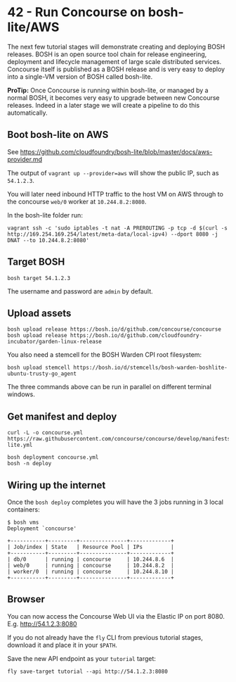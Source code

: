 42 - Run Concourse on bosh-lite/AWS
===================================

The next few tutorial stages will demonstrate creating and deploying BOSH releases. BOSH is an open source tool chain for release engineering, deployment and lifecycle management of large scale distributed services. Concourse itself is published as a BOSH release and is very easy to deploy into a single-VM version of BOSH called bosh-lite.

**ProTip:** Once Concourse is running within bosh-lite, or managed by a normal BOSH, it becomes very easy to upgrade between new Concourse releases. Indeed in a later stage we will create a pipeline to do this automatically.

Boot bosh-lite on AWS
---------------------

See https://github.com/cloudfoundry/bosh-lite/blob/master/docs/aws-provider.md

The output of `vagrant up --provider=aws` will show the public IP, such as `54.1.2.3`.

You will later need inbound HTTP traffic to the host VM on AWS through to the concourse `web/0` worker at `10.244.8.2:8080`.

In the bosh-lite folder run:

```
vagrant ssh -c 'sudo iptables -t nat -A PREROUTING -p tcp -d $(curl -s http://169.254.169.254/latest/meta-data/local-ipv4) --dport 8080 -j DNAT --to 10.244.8.2:8080'
```

Target BOSH
-----------

```
bosh target 54.1.2.3
```

The username and password are `admin` by default.

Upload assets
-------------

```
bosh upload release https://bosh.io/d/github.com/concourse/concourse
bosh upload release https://bosh.io/d/github.com/cloudfoundry-incubator/garden-linux-release
```

You also need a stemcell for the BOSH Warden CPI root filesystem:

```
bosh upload stemcell https://bosh.io/d/stemcells/bosh-warden-boshlite-ubuntu-trusty-go_agent
```

The three commands above can be run in parallel on different terminal windows.

Get manifest and deploy
-----------------------

```
curl -L -o concourse.yml https://raw.githubusercontent.com/concourse/concourse/develop/manifests/bosh-lite.yml

bosh deployment concourse.yml
bosh -n deploy
```

Wiring up the internet
----------------------

Once the `bosh deploy` completes you will have the 3 jobs running in 3 local containers:

```
$ bosh vms
Deployment `concourse'

+-----------+---------+---------------+-------------+
| Job/index | State   | Resource Pool | IPs         |
+-----------+---------+---------------+-------------+
| db/0      | running | concourse     | 10.244.8.6  |
| web/0     | running | concourse     | 10.244.8.2  |
| worker/0  | running | concourse     | 10.244.8.10 |
+-----------+---------+---------------+-------------+
```

Browser
-------

You can now access the Concourse Web UI via the Elastic IP on port 8080. E.g. http://54.1.2.3:8080

If you do not already have the `fly` CLI from previous tutorial stages, download it and place it in your `$PATH`.

Save the new API endpoint as your `tutorial` target:

```
fly save-target tutorial --api http://54.1.2.3:8080
```
